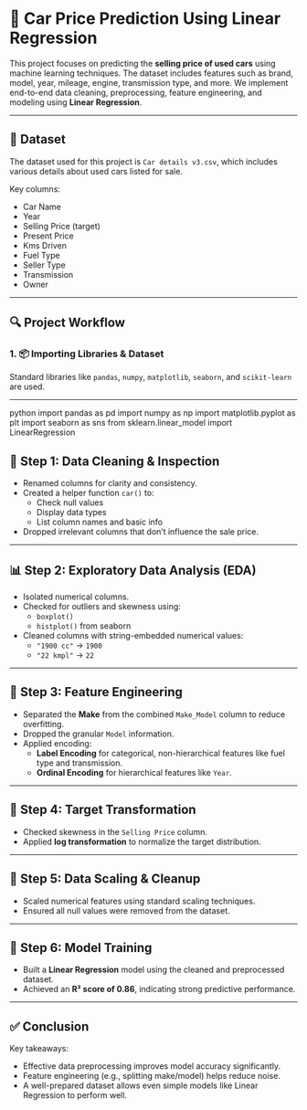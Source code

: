 # 🚗 Car Price Prediction Using Linear Regression

This project focuses on predicting the **selling price of used cars** using machine learning techniques. The dataset includes features such as brand, model, year, mileage, engine, transmission type, and more. We implement end-to-end data cleaning, preprocessing, feature engineering, and modeling using **Linear Regression**.

---

## 📁 Dataset

The dataset used for this project is `Car details v3.csv`, which includes various details about used cars listed for sale.

Key columns:
- Car Name
- Year
- Selling Price (target)
- Present Price
- Kms Driven
- Fuel Type
- Seller Type
- Transmission
- Owner

---

## 🔍 Project Workflow

### 1. 📦 Importing Libraries & Dataset
Standard libraries like `pandas`, `numpy`, `matplotlib`, `seaborn`, and `scikit-learn` are used.

---

python
import pandas as pd
import numpy as np
import matplotlib.pyplot as plt
import seaborn as sns
from sklearn.linear_model import LinearRegression

## 🧹 Step 1: Data Cleaning & Inspection

- Renamed columns for clarity and consistency.
- Created a helper function `car()` to:
  - Check null values
  - Display data types
  - List column names and basic info
- Dropped irrelevant columns that don’t influence the sale price.

---

## 📊 Step 2: Exploratory Data Analysis (EDA)

- Isolated numerical columns.
- Checked for outliers and skewness using:
  - `boxplot()`
  - `histplot()` from seaborn
- Cleaned columns with string-embedded numerical values:
  - `"1900 cc"` → `1900`
  - `"22 kmpl"` → `22`

---

## 🔧 Step 3: Feature Engineering

- Separated the **Make** from the combined `Make_Model` column to reduce overfitting.
- Dropped the granular `Model` information.
- Applied encoding:
  - **Label Encoding** for categorical, non-hierarchical features like fuel type and transmission.
  - **Ordinal Encoding** for hierarchical features like `Year`.

---

## 🧮 Step 4: Target Transformation

- Checked skewness in the `Selling Price` column.
- Applied **log transformation** to normalize the target distribution.

---

## 🔢 Step 5: Data Scaling & Cleanup

- Scaled numerical features using standard scaling techniques.
- Ensured all null values were removed from the dataset.

---

## 🤖 Step 6: Model Training

- Built a **Linear Regression** model using the cleaned and preprocessed dataset.
- Achieved an **R² score of 0.86**, indicating strong predictive performance.

---

## ✅ Conclusion

Key takeaways:
- Effective data preprocessing improves model accuracy significantly.
- Feature engineering (e.g., splitting make/model) helps reduce noise.
- A well-prepared dataset allows even simple models like Linear Regression to perform well.
